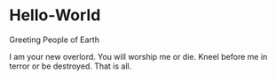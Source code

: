 # Hello-World

Greeting People of Earth

I am your new overlord. You will worship me or die. Kneel before me in terror or be destroyed.
That is all.
